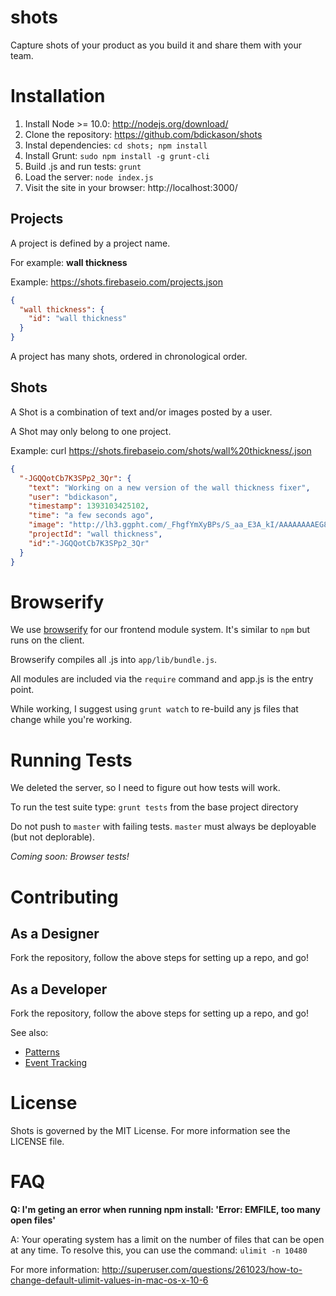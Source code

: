 shots
=====

Capture shots of your product as you build it and share them with your team.

# Installation
1. Install Node >= 10.0: http://nodejs.org/download/
2. Clone the repository: https://github.com/bdickason/shots
3. Instal dependencies: `cd shots; npm install`
4. Install Grunt: `sudo npm install -g grunt-cli`
5. Build .js and run tests: `grunt`
6. Load the server: `node index.js`
7. Visit the site in your browser: http://localhost:3000/

## Projects

A project is defined by a project name.

For example: **wall thickness**

Example: https://shots.firebaseio.com/projects.json

```json
{
  "wall thickness": {
    "id": "wall thickness"
  }
}
```

A project has many shots, ordered in chronological order.


## Shots

A Shot is a combination of text and/or images posted by a user.

A Shot may only belong to one project.

Example: curl https://shots.firebaseio.com/shots/wall%20thickness/.json

```json
{
  "-JGQQotCb7K3SPp2_3Qr": {
    "text": "Working on a new version of the wall thickness fixer",
    "user": "bdickason",
    "timestamp": 1393103425102,
    "time": "a few seconds ago",
    "image": "http://lh3.ggpht.com/_FhgfYmXyBPs/S_aa_E3A_kI/AAAAAAAAEG8/IYfVkF8Ra0M/cloud%20cosplay_thumb%5B1%5D.jpg?imgmax=800",
    "projectId": "wall thickness",
    "id":"-JGQQotCb7K3SPp2_3Qr"
  }
}
```

# Browserify

We use [browserify](http://browserify.org/) for our frontend module system. It's similar to `npm` but runs on the client.

Browserify compiles all .js into `app/lib/bundle.js`.

All modules are included via the `require` command and app.js is the entry point.

While working, I suggest using `grunt watch` to re-build any js files that change while you're working.


# Running Tests

We deleted the server, so I need to figure out how tests will work.

To run the test suite type:
`grunt tests` from the base project directory

Do not push to `master` with failing tests. `master` must always be deployable (but not deplorable).

*Coming soon: Browser tests!*


# Contributing

## As a Designer

Fork the repository, follow the above steps for setting up a repo, and go!

## As a Developer

Fork the repository, follow the above steps for setting up a repo, and go!

See also:
* [Patterns](docs/patterns.md)
* [Event Tracking](docs/tracking.md)

# License

Shots is governed by the MIT License. For more information see the LICENSE file.


# FAQ

**Q: I'm geting an error when running npm install: 'Error: EMFILE, too many open files'**

A: Your operating system has a limit on the number of files that can be open at any time. To resolve this, you can use the command: `ulimit -n 10480`

For more information: http://superuser.com/questions/261023/how-to-change-default-ulimit-values-in-mac-os-x-10-6
